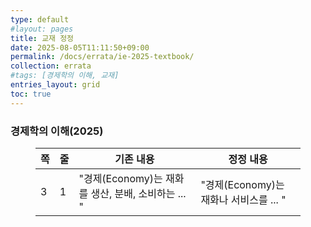 ```yaml
---
type: default
#layout: pages
title: 교재 정정
date: 2025-08-05T11:11:50+09:00
permalink: /docs/errata/ie-2025-textbook/
collection: errata
#tags: [경제학의 이해, 교재]
entries_layout: grid
toc: true
---
```


### 경제학의 이해(2025)

<!-- wp:table {"hasFixedLayout":true,"align":"wide","className":"is-style-stripes"} -->
<figure class="wp-block-table alignwide is-style-stripes"><table class="has-fixed-layout">
<thead><tr><th>쪽</th><th>줄</th><th>기존 내용</th><th>정정 내용</th></tr></thead>
<tbody><tr><td>3</td><td>1</td><td>"경제(Economy)는 재화를 생산, 분배, 소비하는 ... "</td><td> "경제(Economy)는 재화나 서비스를 ... "</td></tr></tbody>
</table></figure>
<!-- /wp:table -->
